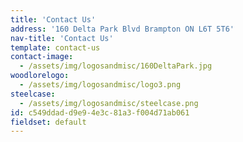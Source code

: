 ```yaml
---
title: 'Contact Us'
address: '160 Delta Park Blvd Brampton ON L6T 5T6'
nav-title: 'Contact Us'
template: contact-us
contact-image:
  - /assets/img/logosandmisc/160DeltaPark.jpg
woodlorelogo:
  - /assets/img/logosandmisc/logo3.png
steelcase:
  - /assets/img/logosandmisc/steelcase.png
id: c549ddad-d9e9-4e3c-81a3-f004d71ab061
fieldset: default
---
```

